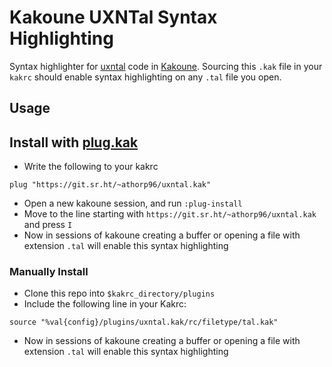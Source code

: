 # Kakoune UXNTal Syntax Highlighting

Syntax highlighter for [uxntal](https://wiki.xxiivv.com/site/uxntal.html) code in [Kakoune](kakoune.org). Sourcing this `.kak` file in your `kakrc` should enable syntax highlighting on any `.tal` file you open.

## Usage

## Install with [plug.kak](https://github.com/andreyorst/plug.kak)

- Write the following to your kakrc
```
plug "https://git.sr.ht/~athorp96/uxntal.kak"
```
- Open a new kakoune session, and run `:plug-install`
- Move to the line starting with `https://git.sr.ht/~athorp96/uxntal.kak` and press `I`
- Now in sessions of kakoune creating a buffer or opening a file with extension `.tal` will enable this syntax highlighting

### Manually Install

- Clone this repo into `$kakrc_directory/plugins`
- Include the following line in your Kakrc:
```
source "%val{config}/plugins/uxntal.kak/rc/filetype/tal.kak"
```
- Now in sessions of kakoune creating a buffer or opening a file with extension `.tal` will enable this syntax highlighting
